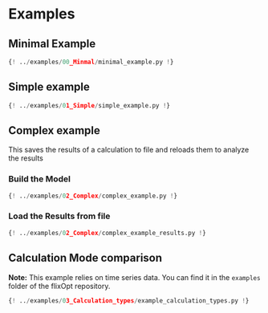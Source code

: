 # Examples

## Minimal Example

```python
{! ../examples/00_Minmal/minimal_example.py !}
```

## Simple example

```python
{! ../examples/01_Simple/simple_example.py !}
```

## Complex example
This saves the results of a calculation to file and reloads them to analyze the results
### Build the Model
```python
{! ../examples/02_Complex/complex_example.py !}
```
### Load the Results from file
```python
{! ../examples/02_Complex/complex_example_results.py !}
```

## Calculation Mode comparison
**Note:** This example relies on time series data. You can find it in the `examples` folder of the flixOpt repository.
```python
{! ../examples/03_Calculation_types/example_calculation_types.py !}
```
